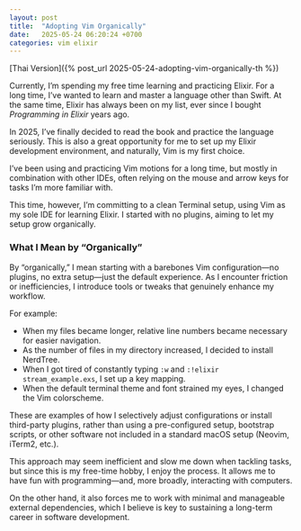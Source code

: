 ```yaml
---
layout: post
title:  "Adopting Vim Organically"
date:   2025-05-24 06:20:24 +0700
categories: vim elixir
---
```


[Thai Version]({% post_url 2025-05-24-adopting-vim-organically-th %})

Currently, I’m spending my free time learning and practicing Elixir.
For a long time, I’ve wanted to learn and master a language other than Swift. At the same time, Elixir has always been on my list, ever since I bought *Programming in Elixir* years ago.

In 2025, I’ve finally decided to read the book and practice the language seriously. This is also a great opportunity for me to set up my Elixir development environment, and naturally, Vim is my first choice.

I’ve been using and practicing Vim motions for a long time, but mostly in combination with other IDEs, often relying on the mouse and arrow keys for tasks I’m more familiar with.

This time, however, I’m committing to a clean Terminal setup, using Vim as my sole IDE for learning Elixir. I started with no plugins, aiming to let my setup grow organically.

### What I Mean by “Organically”

By “organically,” I mean starting with a barebones Vim configuration—no plugins, no extra setup—just the default experience. As I encounter friction or inefficiencies, I introduce tools or tweaks that genuinely enhance my workflow.

For example:
- When my files became longer, relative line numbers became necessary for easier navigation.
- As the number of files in my directory increased, I decided to install NerdTree.
- When I got tired of constantly typing `:w` and `:!elixir stream_example.exs`, I set up a key mapping.
- When the default terminal theme and font strained my eyes, I changed the Vim colorscheme.

These are examples of how I selectively adjust configurations or install third-party plugins, rather than using a pre-configured setup, bootstrap scripts, or other software not included in a standard macOS setup (Neovim, iTerm2, etc.).

This approach may seem inefficient and slow me  down when tackling tasks, but since this is my free-time hobby, I enjoy the process. It allows me to have fun with programming—and, more broadly, interacting with computers.

On the other hand, it also forces me to work with minimal and manageable external dependencies, which I believe is key to sustaining a long-term career in software development.

